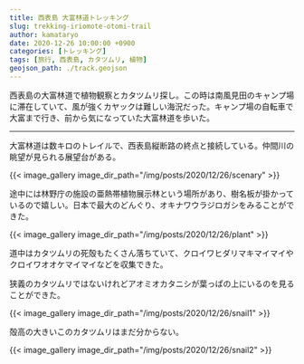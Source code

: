 ```yaml
---
title: 西表島 大富林道トレッキング
slug: trekking-iriomote-otomi-trail
author: kamataryo
date: 2020-12-26 10:00:00 +0900
categories: [トレッキング]
tags: [旅行, 西表島, カタツムリ, 植物]
geojson_path: ./track.geojson
---
```

西表島の大富林道で植物観察とカタツムリ探し。この時は南風見田のキャンプ場に滞在していて、風が強くカヤックは難しい海況だった。キャンプ場の自転車で大富まで行き、前から気になっていた大富林道を歩いた。


---
大富林道は数キロのトレイルで、西表島縦断路の終点と接続している。仲間川の眺望が見られる展望台がある。

{{< image_gallery image_dir_path="/img/posts/2020/12/26/scenary" >}}

途中には林野庁の施設の亜熱帯植物展示林という場所があり、樹名板が掛かっているので嬉しい。日本で最大のどんぐり、オキナワウラジロガシをみることができた。

{{< image_gallery image_dir_path="/img/posts/2020/12/26/plant" >}}

道中はカタツムリの死殻もたくさん落ちていて、クロイワヒダリマキマイマイやクロイワオオケマイマイなどを収集できた。

狭義のカタツムリではないけれどアオミオカタニシが葉っぱの上にいるのを見ることができた。

{{< image_gallery image_dir_path="/img/posts/2020/12/26/snail1" >}}

殻高の大きいこのカタツムリはまだ分からない。

{{< image_gallery image_dir_path="/img/posts/2020/12/26/snail2" >}}
